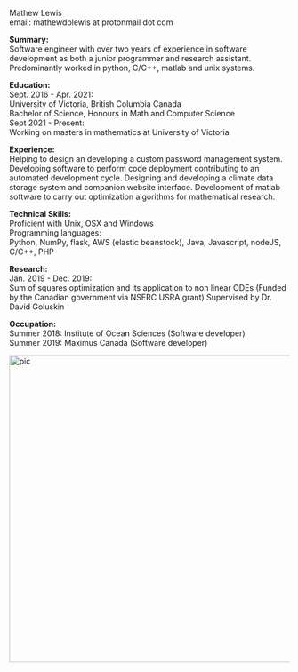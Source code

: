 Mathew Lewis  
email: mathewdblewis at protonmail dot com  

**Summary:**  
Software engineer with over two years of experience in software development as both a junior programmer and research assistant. Predominantly worked in python, C/C++, matlab and unix systems.

**Education:**  
Sept. 2016 - Apr. 2021:  
University of Victoria, British Columbia Canada  
Bachelor of Science, Honours in Math and Computer Science  
Sept 2021 - Present:  
Working on masters in mathematics at University of Victoria  

**Experience:**  
Helping to design an developing a custom password management system. Developing software to perform code deployment contributing to an automated development cycle. Designing and developing a climate data storage system and companion website interface. Development of matlab software to carry out optimization algorithms for mathematical research.

**Technical Skills:**  
Proficient with Unix, OSX and Windows  
Programming languages:  
Python, NumPy, flask, AWS (elastic beanstock), Java, Javascript, nodeJS, C/C++, PHP  

**Research:**  
Jan. 2019 - Dec. 2019:  
Sum of squares optimization and its application to non linear ODEs (Funded by the Canadian government via NSERC USRA grant) Supervised by Dr. David Goluskin  

**Occupation:**  
Summer 2018: Institute of Ocean Sciences (Software developer)  
Summer 2019: Maximus Canada (Software developer)  





<img width="553" alt="pic" src="https://raw.githubusercontent.com/mathewdblewis/mathewdblewis/main/meCrop.jpeg">










